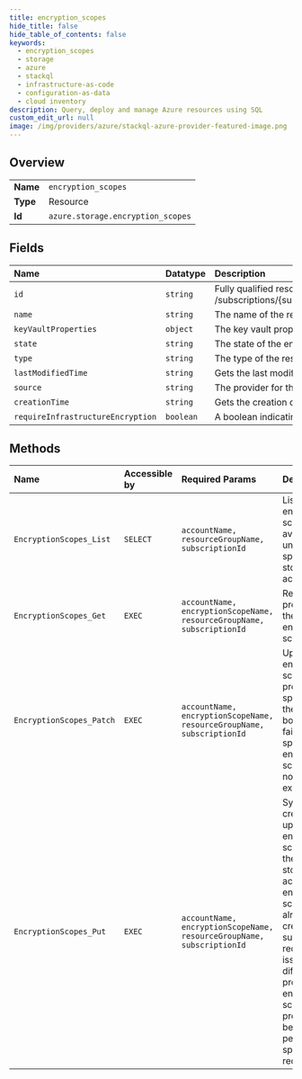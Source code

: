 ```yaml
---
title: encryption_scopes
hide_title: false
hide_table_of_contents: false
keywords:
  - encryption_scopes
  - storage
  - azure    
  - stackql
  - infrastructure-as-code
  - configuration-as-data
  - cloud inventory
description: Query, deploy and manage Azure resources using SQL
custom_edit_url: null
image: /img/providers/azure/stackql-azure-provider-featured-image.png
---
```

  
    

## Overview
<table><tbody>
<tr><td><b>Name</b></td><td><code>encryption_scopes</code></td></tr>
<tr><td><b>Type</b></td><td>Resource</td></tr>
<tr><td><b>Id</b></td><td><code>azure.storage.encryption_scopes</code></td></tr>
</tbody></table>

## Fields
| Name | Datatype | Description |
|:-----|:---------|:------------|
| `id` | `string` | Fully qualified resource ID for the resource. Ex - /subscriptions/{subscriptionId}/resourceGroups/{resourceGroupName}/providers/{resourceProviderNamespace}/{resourceType}/{resourceName} |
| `name` | `string` | The name of the resource |
| `keyVaultProperties` | `object` | The key vault properties for the encryption scope. This is a required field if encryption scope 'source' attribute is set to 'Microsoft.KeyVault'. |
| `state` | `string` | The state of the encryption scope. Possible values (case-insensitive):  Enabled, Disabled. |
| `type` | `string` | The type of the resource. E.g. "Microsoft.Compute/virtualMachines" or "Microsoft.Storage/storageAccounts" |
| `lastModifiedTime` | `string` | Gets the last modification date and time of the encryption scope in UTC. |
| `source` | `string` | The provider for the encryption scope. Possible values (case-insensitive):  Microsoft.Storage, Microsoft.KeyVault. |
| `creationTime` | `string` | Gets the creation date and time of the encryption scope in UTC. |
| `requireInfrastructureEncryption` | `boolean` | A boolean indicating whether or not the service applies a secondary layer of encryption with platform managed keys for data at rest. |
## Methods
| Name | Accessible by | Required Params | Description |
|:-----|:--------------|:----------------|:------------|
| `EncryptionScopes_List` | `SELECT` | `accountName, resourceGroupName, subscriptionId` | Lists all the encryption scopes available under the specified storage account. |
| `EncryptionScopes_Get` | `EXEC` | `accountName, encryptionScopeName, resourceGroupName, subscriptionId` | Returns the properties for the specified encryption scope. |
| `EncryptionScopes_Patch` | `EXEC` | `accountName, encryptionScopeName, resourceGroupName, subscriptionId` | Update encryption scope properties as specified in the request body. Update fails if the specified encryption scope does not already exist. |
| `EncryptionScopes_Put` | `EXEC` | `accountName, encryptionScopeName, resourceGroupName, subscriptionId` | Synchronously creates or updates an encryption scope under the specified storage account. If an encryption scope is already created and a subsequent request is issued with different properties, the encryption scope properties will be updated per the specified request. |
